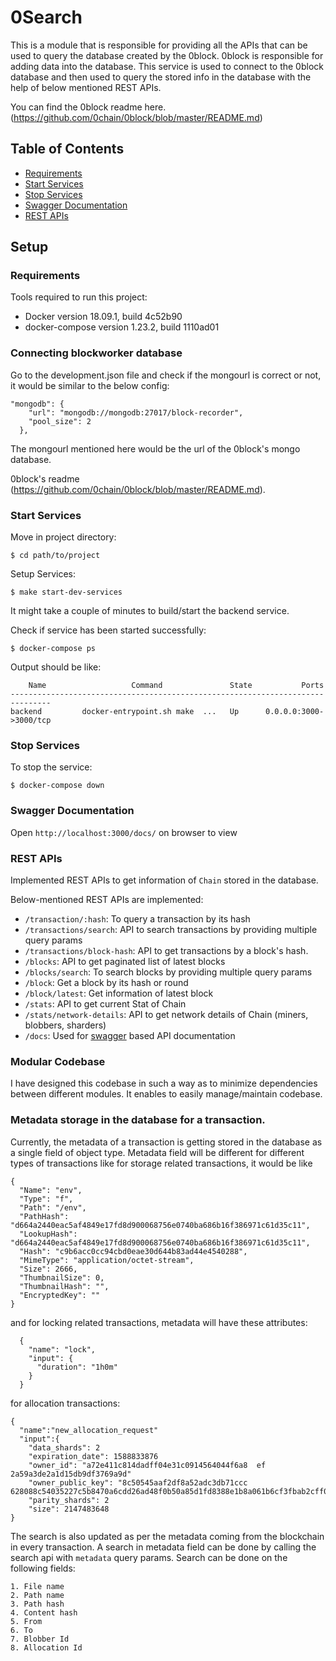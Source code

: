 # 0Search

This is a module that is responsible for providing all the APIs that can be used to query the database created by the 0block. 0block is responsible for adding data into the database. This service is used to connect to the 0block database and then used to query the stored info in the database with the help of below mentioned REST APIs.

You can find the 0block readme here. (https://github.com/0chain/0block/blob/master/README.md)

## Table of Contents

- [Requirements](#requirements)
- [Start Services](#start-services)
- [Stop Services](#stop-services)
- [Swagger Documentation](#swagger-documentation)
- [REST APIs](#rest-apis)

## Setup

### Requirements

Tools required to run this project:

- Docker version 18.09.1, build 4c52b90
- docker-compose version 1.23.2, build 1110ad01

### Connecting blockworker database

Go to the development.json file and check if the mongourl is correct or not, it would be similar to the below config:

```
"mongodb": {
    "url": "mongodb://mongodb:27017/block-recorder",
    "pool_size": 2
  },
```

The mongourl mentioned here would be the url of the 0block's mongo database.

0block's readme (https://github.com/0chain/0block/blob/master/README.md).

### Start Services

Move in project directory:

```
$ cd path/to/project
```

Setup Services:

```
$ make start-dev-services
```

It might take a couple of minutes to build/start the backend service.

Check if service has been started successfully:

```
$ docker-compose ps
```

Output should be like:

```
    Name                   Command               State           Ports
-------------------------------------------------------------------------------
backend         docker-entrypoint.sh make  ...   Up      0.0.0.0:3000->3000/tcp
```

### Stop Services

To stop the service:

```
$ docker-compose down
```

### Swagger Documentation

Open `http://localhost:3000/docs/` on browser to view

### REST APIs

Implemented REST APIs to get information of `Chain` stored in the database.

Below-mentioned REST APIs are implemented:

- `/transaction/:hash`: To query a transaction by its hash
- `/transactions/search`: API to search transactions by providing multiple query params
- `/transactions/block-hash`: API to get transactions by a block's hash.
- `/blocks`: API to get paginated list of latest blocks
- `/blocks/search`: To search blocks by providing multiple query params
- `/block`: Get a block by its hash or round
- `/block/latest`: Get information of latest block
- `/stats`: API to get current Stat of Chain
- `/stats/network-details`: API to get network details of Chain (miners, blobbers, sharders)
- `/docs`: Used for [swagger](https://swagger.io/) based API documentation

### Modular Codebase

I have designed this codebase in such a way as to minimize dependencies between different modules. It enables to easily manage/maintain codebase.

### Metadata storage in the database for a transaction.

Currently, the metadata of a transaction is getting stored in the database as a single field of object type.
Metadata field will be different for different types of transactions like for storage related transactions, it would be like

```
{
  "Name": "env",
  "Type": "f",
  "Path": "/env",
  "PathHash": "d664a2440eac5af4849e17fd8d900068756e0740ba686b16f386971c61d35c11",
  "LookupHash": "d664a2440eac5af4849e17fd8d900068756e0740ba686b16f386971c61d35c11",
  "Hash": "c9b6acc0cc94cbd0eae30d644b83ad44e4540288",
  "MimeType": "application/octet-stream",
  "Size": 2666,
  "ThumbnailSize": 0,
  "ThumbnailHash": "",
  "EncryptedKey": ""
}
```

and for locking related transactions, metadata will have these attributes:

```
  {
    "name": "lock",
    "input": {
      "duration": "1h0m"
    }
  }
```

for allocation transactions:

```
{
  "name":"new_allocation_request"
  "input":{
    "data_shards": 2
    "expiration_date": 1588833876
    "owner_id": "a72e411c814dadff04e31c0914564044f6a8  ef  2a59a3de2a1d15db9df3769a9d"
    "owner_public_key": "8c50545aaf2df8a52adc3db71ccc  628088c54035227c5b8470a6cdd26ad48f0b50a85d1fd8388e1b8a061b6cf3fbab2cff03236074b830069c011fbeaa15b092"
    "parity_shards": 2
    "size": 2147483648
}
```

The search is also updated as per the metadata coming from the blockchain in every transaction.
A search in metadata field can be done by calling the search api with `metadata` query params. Search can be done on the following fields:

```
1. File name
2. Path name
3. Path hash
4. Content hash
5. From
6. To
7. Blobber Id
8. Allocation Id
```
